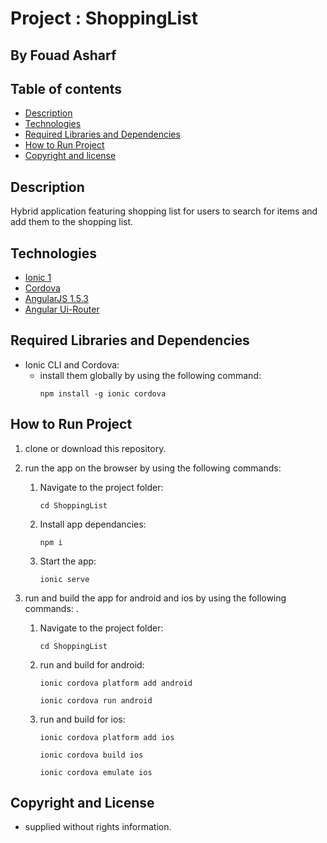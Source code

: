 # Project : ShoppingList
## By  Fouad Asharf

## Table of contents
- [Description](#description)
- [Technologies](#technologies)
- [Required Libraries and Dependencies](#required-libraries-and-dependencies)
- [How to Run Project](#how-to-run-project)
- [Copyright and license](#copyright-and-license)

## Description
Hybrid application featuring shopping list for users to search for items and add them to the shopping list.

## Technologies
* [Ionic 1](https://ionicframework.com/docs/v1/)
* [Cordova](https://cordova.apache.org/docs/en/latest/)
* [AngularJS 1.5.3](https://code.angularjs.org/1.5.3/docs/guide)
* [Angular Ui-Router](https://ui-router.github.io/ng1/)



## Required Libraries and Dependencies
* Ionic CLI and Cordova:
     * install them globally by using the following command:
       ```
       npm install -g ionic cordova
       ```
## How to Run Project

1. clone or download this repository.

2. run the app on the browser by using the following commands:
      1. Navigate to the project folder:
          ```
          cd ShoppingList
          ```
      2. Install app dependancies:
          ```
          npm i
          ```
      3. Start the app:
          ```
          ionic serve
          ```
      
 4. run and build the app for android and ios by using the following commands:
 .
      1. Navigate to the project folder:
          ```
          cd ShoppingList
          ```
      2. run and build for android:
          ```
          ionic cordova platform add android
          ```
          ```
          ionic cordova run android
          ```
      3. run and build for ios:
          ```
          ionic cordova platform add ios
          ```
          ```
          ionic cordova build ios
          ```
          ```
          ionic cordova emulate ios
          ```


## Copyright and License
- supplied without rights information.
